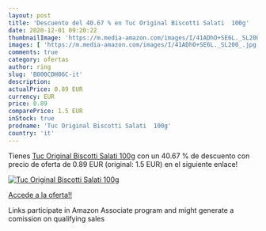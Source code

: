 ```yaml
---
layout: post
title: 'Descuento del 40.67 % en Tuc Original Biscotti Salati  100g'
date: 2020-12-01 09:20:22
thumbnailImage: 'https://m.media-amazon.com/images/I/41ADhO+SE6L._SL200_.jpg'
images: [ 'https://m.media-amazon.com/images/I/41ADhO+SE6L._SL200_.jpg' ]
comments: true
category: ofertas
author: ring
slug: 'B000CDH06C-it'
description:
actualPrice: 0.89 EUR
currency: EUR
price: 0.89
comparePrice: 1.5 EUR
inStock: true
prodname: 'Tuc Original Biscotti Salati  100g'
country: 'it'
---
```


Tienes [Tuc Original Biscotti Salati  100g](https://www.amazon.it/dp/B000CDH06C/?tag=tolees00-21) con un 40.67 % de descuento con precio de oferta de 0.89 EUR (original: 1.5 EUR) en el siguiente enlace!

[![Tuc Original Biscotti Salati  100g](https://m.media-amazon.com/images/I/41ADhO+SE6L._SL200_.jpg)](https://www.amazon.it/dp/B000CDH06C/?tag=tolees00-21)

[Accede a la oferta!!](https://www.amazon.it/dp/B000CDH06C/?tag=tolees00-21)

Links participate in Amazon Associate program and might generate a comission on qualifying sales


